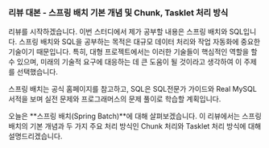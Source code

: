 ### 리뷰 대본 - 스프링 배치 기본 개념 및 Chunk, Tasklet 처리 방식

리뷰를 시작하겠습니다. 이번 스터디에서 제가 공부할 내용은 스프링 배치와 SQL입니다.
스프링 배치와 SQL을 공부하는 목적은 대규모 데이터 처리와 작업 자동화에 중요한 기술이기 때문입니다.
특히, 대형 프로젝트에서는 이러한 기술들이 핵심적인 역할을 할 수 있으며, 미래의 기술적 요구에 대응하는 데 큰 도움이 될 것이라고 생각하여 이 주제를 선택했습니다.

스프링 배치는 공식 홈페이지를 참고하고, SQL은 SQL전문가 가이드와 Real MySQL 서적을 보며 
실전 문제와 프로그래머스의 문제 풀이로 학습할 계획입니다.


오늘은 **스프링 배치(Spring Batch)**에 대해 살펴보겠습니다. 이 리뷰에서는 스프링 배치의 기본 개념과 두 가지 주요 처리 방식인 Chunk 처리와 Tasklet 처리 방식에 대해 설명드리겠습니다.